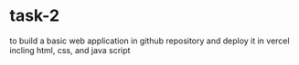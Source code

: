 # task-2
to build a basic web application in github repository and deploy it in vercel incling html, css, and java script
